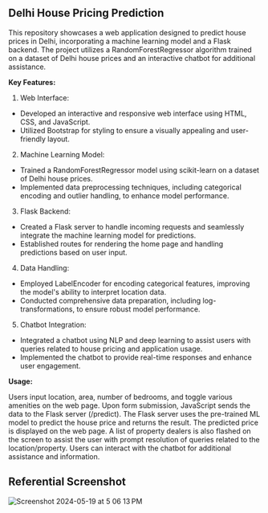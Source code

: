 <h2> Delhi House Pricing Prediction </h2>
This repository showcases a web application designed to predict house prices in Delhi, incorporating a machine learning model and a Flask backend. The project utilizes a RandomForestRegressor algorithm trained on a dataset of Delhi house prices and an interactive chatbot for additional assistance.

<b> Key Features: </b>

1. Web Interface:
- Developed an interactive and responsive web interface using HTML, CSS, and JavaScript.
- Utilized Bootstrap for styling to ensure a visually appealing and user-friendly layout.

2. Machine Learning Model:
- Trained a RandomForestRegressor model using scikit-learn on a dataset of Delhi house prices.
- Implemented data preprocessing techniques, including categorical encoding and outlier handling, to enhance model performance.

3. Flask Backend:
- Created a Flask server to handle incoming requests and seamlessly integrate the machine learning model for predictions.
- Established routes for rendering the home page and handling predictions based on user input.

4. Data Handling:
- Employed LabelEncoder for encoding categorical features, improving the model's ability to interpret location data.
- Conducted comprehensive data preparation, including log-transformations, to ensure robust model performance.

5. Chatbot Integration:
- Integrated a chatbot using NLP and deep learning to assist users with queries related to house pricing and application usage.
- Implemented the chatbot to provide real-time responses and enhance user engagement.

<b> Usage: </b>

Users input location, area, number of bedrooms, and toggle various amenities on the web page.
Upon form submission, JavaScript sends the data to the Flask server (/predict).
The Flask server uses the pre-trained ML model to predict the house price and returns the result.
The predicted price is displayed on the web page. 
A list of property dealers is also flashed on the screen to assist the user with prompt resolution of queries related to the location/property.
Users can interact with the chatbot for additional assistance and information.

<h2> Referential Screenshot </h2>

![Screenshot 2024-05-19 at 5 06 13 PM](https://github.com/pragatimehra/major-project-delhi/assets/92671158/7f1fd3da-f429-426e-b222-953104bf6c92)
